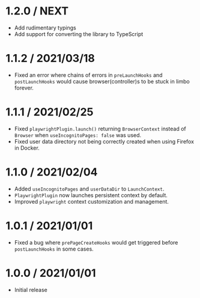 1.2.0 / NEXT
====================

- Add rudimentary typings
- Add support for converting the library to TypeScript

1.1.2 / 2021/03/18
====================

- Fixed an error where chains of errors in `preLaunchHooks` and `postLaunchHooks` would cause browser(controller)s to be stuck in limbo forever.

1.1.1 / 2021/02/25
====================

- Fixed `playwrightPlugin.launch()` returning `BrowserContext` instead of `Browser` when `useIncognitoPages: false` was used.
- Fixed user data directory not being correctly created when using Firefox in Docker.

1.1.0 / 2021/02/04
====================

- Added `useIncognitoPages` and `userDataDir` to `LaunchContext`.
- `PlaywrightPlugin` now launches persistent context by default.
- Improved `playwright` context customization and management.

1.0.1 / 2021/01/01
====================

- Fixed a bug where `prePageCreateHooks` would get triggered before `postLaunchHooks` in some cases.

1.0.0 / 2021/01/01
====================

- Initial release
